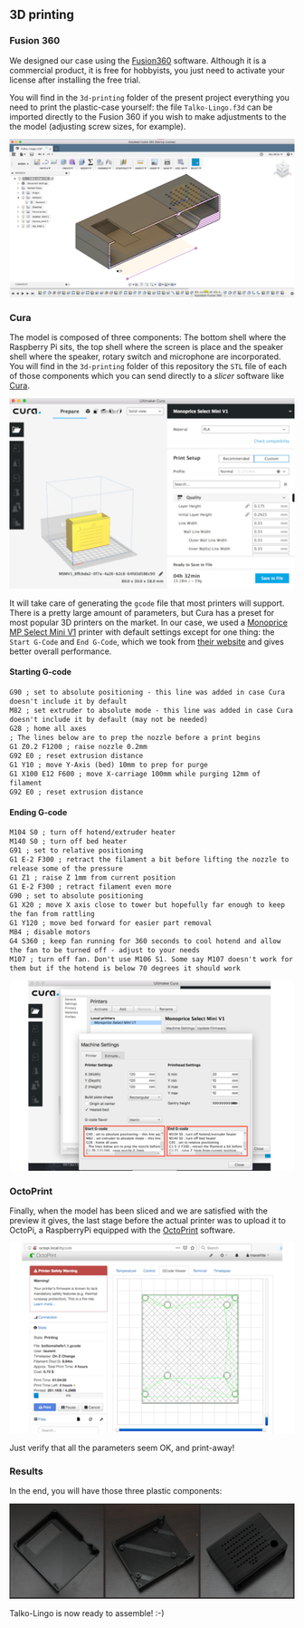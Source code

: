## 3D printing

### Fusion 360

We designed our case using the [Fusion360](https://www.autodesk.com/products/fusion-360/overview) software. Although it is a commercial product, it is free for hobbyists, you just need to activate your license after installing the free trial.

You will find in the `3d-printing` folder of the present project everything you need to print the plastic-case yourself: the file `Talko-Lingo.f3d` can be imported directly to the Fusion 360 if you wish to make adjustments to the the model (adjusting screw sizes, for example).

![Fusion 360](./img/fusion360.jpg "Fusion 360")

### Cura

The model is composed of three components: The bottom shell where the Raspberry Pi sits, the top shell where the screen is place and the speaker shell where the speaker, rotary switch and microphone are incorporated. You will find in the `3d-printing` folder of this repository the `STL` file of each of those components which you can send directly to a _slicer_ software like [Cura](https://ultimaker.com/en/products/ultimaker-cura-software).

![Cura](./img/cura.jpg "Cura")

It will take care of generating the `gcode` file that most printers will support. There is a pretty large amount of parameters, but Cura has a preset for most popular 3D printers on the market. In our case, we used a [Monoprice MP Select Mini V1](https://www.monoprice.com/product?c_id=107&cp_id=10724&cs_id=1072403&p_id=31429&seq=1&format=2) printer with default settings except for one thing: the `Start G-Code` and `End G-Code`, which we took from [their website](https://mpselectmini.com/starting_ending_g-code_scripts) and gives better overall performance.

#### Starting G-code
 ```
G90 ; set to absolute positioning - this line was added in case Cura doesn't include it by default
M82 ; set extruder to absolute mode - this line was added in case Cura doesn't include it by default (may not be needed)
G28 ; home all axes
; The lines below are to prep the nozzle before a print begins
G1 Z0.2 F1200 ; raise nozzle 0.2mm
G92 E0 ; reset extrusion distance
G1 Y10 ; move Y-Axis (bed) 10mm to prep for purge
G1 X100 E12 F600 ; move X-carriage 100mm while purging 12mm of filament
G92 E0 ; reset extrusion distance
 ```
#### Ending G-code

```
M104 S0 ; turn off hotend/extruder heater
M140 S0 ; turn off bed heater
G91 ; set to relative positioning
G1 E-2 F300 ; retract the filament a bit before lifting the nozzle to release some of the pressure
G1 Z1 ; raise Z 1mm from current position
G1 E-2 F300 ; retract filament even more
G90 ; set to absolute positioning
G1 X20 ; move X axis close to tower but hopefully far enough to keep the fan from rattling
G1 Y120 ; move bed forward for easier part removal
M84 ; disable motors
G4 S360 ; keep fan running for 360 seconds to cool hotend and allow the fan to be turned off - adjust to your needs
M107 ; turn off fan. Don't use M106 S1. Some say M107 doesn't work for them but if the hotend is below 70 degrees it should work
```

![Cura](./img/gcode.png "Cura")

### OctoPrint

Finally, when the model has been sliced and we are satisfied with the preview it gives, the last stage before the actual printer was to upload it to OctoPi, a RaspberryPi equipped with the [OctoPrint](https://octoprint.org) software.

![Octoprint](./img/octopi.png "Octoprint")

Just verify that all the parameters seem OK, and print-away!

### Results

In the end, you will have those three plastic components:

![Octoprint](./img/finalparts.jpg "Octoprint")

Talko-Lingo is now ready to assemble! :-)
